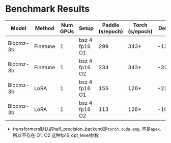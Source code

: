 # Benchmark Results


| Model     | Method   | Num GPUs | Setup         | Paddle (s/epoch) | Torch (s/epoch) | Delta |
|-----------|----------|----------|---------------|------------------|-----------------|-------|
| Bloomz-3b | Finetune | 1        | bsz 4 fp16 O1 | 299              | 343*            | -13%  |
| Bloomz-3b | Finetune | 1        | bsz 4 fp16 O2 | 234              | 343*            | -32%  |
| Bloomz-3b | LoRA     | 1        | bsz 4 fp16 O1 | 155              | 126*            | +23%  |
| Bloomz-3b | LoRA     | 1        | bsz 4 fp16 O2 | 113              | 126*            | -10%  |

* transformers默认的half_precision_backend是`torch.cuda.amp`, 不是`apex`. 所以不存在 O1, O2 这种fp16_opt_level参数

